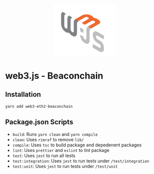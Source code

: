 <p align="center">
  <img src="../../assets/logo/web3js.jpg" width="200" alt="web3.js" />
</p>

# web3.js - Beaconchain

## Installation

```bash
yarn add web3-eth2-beaconchain
```

## Package.json Scripts

-   `build`: Runs `yarn clean` and `yarn compile`
-   `clean`: Uses `rimraf` to remove `lib/`
-   `compile`: Uses `tsc` to build package and depedenent packages
-   `lint`: Uses `prettier` and `eslint` to lint package
-   `test`: Uses `jest` to run all tests
-   `test:integration`: Uses `jest` to run tests under `/test/integration`
-   `test:unit`: Uses `jest` to run tests under `/test/unit`
